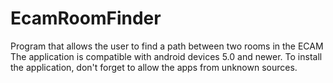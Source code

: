 # EcamRoomFinder
Program that allows the user to find a path between two rooms in the ECAM
The application is compatible with android devices 5.0 and newer.
To install the application, don't forget to allow the apps from unknown sources.
